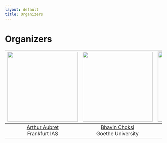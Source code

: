 ```yaml
---
layout: default
title: Organizers
---
```


# Organizers

| <img src="../assets/images/organizers/arthur_aubret.jpeg" width="225"> | <img src="../assets/images/organizers/bhavin_choksi.jpeg" width="225"> | <img src="../assets/images/organizers/colin_conwell.jpeg" style="border: 1px solid lightgray" width="225"> | <img src="../assets/images/organizers/alexandre_devillers.jpeg" width="225"> |
|:---:|:---:|:---:|:---:|
| [Arthur Aubret](https://scholar.google.com/citations?user=Bwx5cyAAAAAJ&hl=en&oi=ao)<br />Frankfurt IAS | [Bhavin Choksi](https://scholar.google.com/citations?user=mGVoADYAAAAJ&hl=en&oi=ao)<br />Goethe University | [Colin Conwell](https://scholar.google.com/citations?user=6tCow3oAAAAJ&hl=en)<br />Johns Hopkins University | [Alexandre Devillers](https://www.linkedin.com/in/alexandre-devillers-895b9a17a/)<br />Frankfurt IAS |

